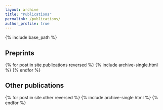 ```yaml
---
layout: archive
title: "Publications"
permalink: /publications/
author_profile: true
---
```

{% include base_path %}

## Preprints
<style>
#arxivfeed {
  width: 100vw;
  max-width: 100vw;
  box-sizing: border-box;
}
</style>
<div id="arxivfeed"></div>
<script type="text/javascript">
var arxiv_authorid = "paya_c_1";
var arxiv_format = "arxiv";
var arxiv_includeComments = 0;
</script>
<script type="text/javascript" src="https://arxiv.org/js/myarticles.js"></script>

{% for post in site.publications reversed %}
  {% include archive-single.html %}
{% endfor %}

## Other publications

{% for post in site.other reversed %}
  {% include archive-single.html %}
{% endfor %}
